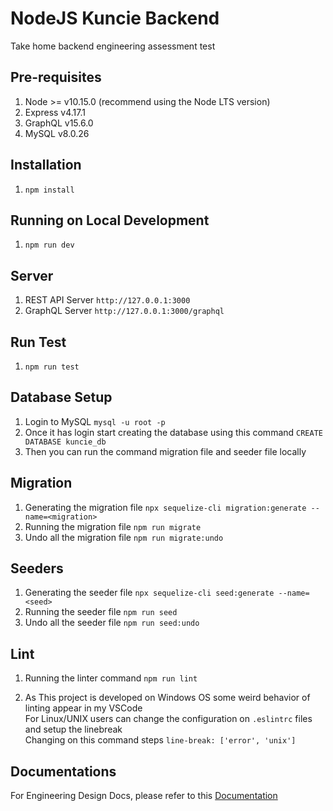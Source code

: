 # NodeJS Kuncie Backend

Take home backend engineering assessment test

## Pre-requisites
1. Node >= v10.15.0 (recommend using the Node LTS version) 
2. Express v4.17.1
3. GraphQL v15.6.0
4. MySQL v8.0.26

## Installation
1. `npm install`

## Running on Local Development
1. `npm run dev`

## Server
1. REST API Server `http://127.0.0.1:3000`
2. GraphQL Server `http://127.0.0.1:3000/graphql`


## Run Test
1. `npm run test`

## Database Setup
1. Login to MySQL `mysql -u root -p`
2. Once it has login start creating the database using this command `CREATE DATABASE kuncie_db`
3. Then you can run the command migration file and seeder file locally


## Migration
1. Generating the migration file `npx sequelize-cli migration:generate --name=<migration>`
2. Running the migration file `npm run migrate`
3. Undo all the migration file `npm run migrate:undo`

## Seeders
1. Generating the seeder file `npx sequelize-cli seed:generate --name=<seed>`
2. Running the seeder file `npm run seed`
3. Undo all the seeder file `npm run seed:undo`

## Lint
1. Running the linter command `npm run lint`

2. As This project is developed on Windows OS some weird behavior of linting appear in my VSCode <br />
   For Linux/UNIX users can change the configuration on `.eslintrc` files and setup the linebreak <br />
   Changing on this command steps `line-break: ['error', 'unix']` <br />

## Documentations
For Engineering Design Docs, please refer to this 
[Documentation](https://github.com/HarryChang30/node-kuncie-test/blob/master/PROJECT.md)